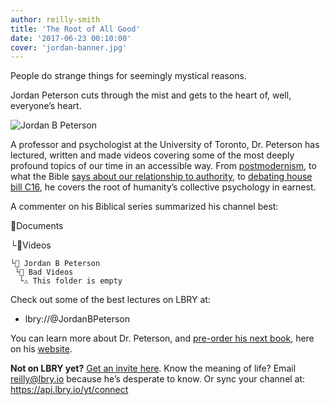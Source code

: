 ```yaml
---
author: reilly-smith
title: 'The Root of All Good'
date: '2017-06-23 00:10:00'
cover: 'jordan-banner.jpg'
---
```

People do strange things for seemingly mystical reasons.

Jordan Peterson cuts through the mist and gets to the heart of, well, everyone’s heart.

![Jordan B Peterson](/img/news/jordan-inline.jpg)

A professor and psychologist at the University of Toronto, Dr. Peterson has lectured, written and made videos covering some of the most deeply profound topics of our time in an accessible way. From [postmodernism](lbry://jp-Urd0IK0WEWU), to what the Bible [says about our relationship to authority](lbry://jp-R-GPAl-q2QQ), to [debating house bill C16](lbry://jp-KnIAAkSNtqo), he covers the root of humanity’s collective psychology in earnest.

A commenter on his Biblical series summarized his channel best:

📂Documents

  └📁Videos

    └📁 Jordan B Peterson
     └📁 Bad Videos
      └⚠️ This folder is empty﻿

Check out some of the best lectures on LBRY at:

- lbry://@JordanBPeterson

You can learn more about Dr. Peterson, and [pre-order his next book](https://jordanbpeterson.com/12-rules-for-life/), here on his [website](https://jordanbpeterson.com/).

**Not on LBRY yet?** [Get an invite here](https://lbry.io/get). Know the meaning of life? Email reilly@lbry.io because he’s desperate to know. Or sync your channel at: https://api.lbry.io/yt/connect

